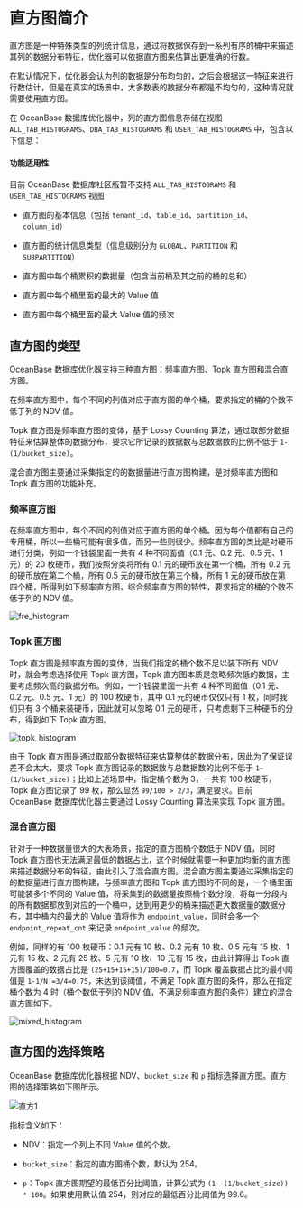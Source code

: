 # 直方图简介

直方图是一种特殊类型的列统计信息，通过将数据保存到一系列有序的桶中来描述其列的数据分布特征，优化器可以依据直方图来估算出更准确的行数。

在默认情况下，优化器会认为列的数据是分布均匀的，之后会根据这一特征来进行行数估计，但是在真实的场景中，大多数表的数据分布都是不均匀的，这种情况就需要使用直方图。

在 OceanBase 数据库优化器中，列的直方图信息存储在视图 `ALL_TAB_HISTOGRAMS`、`DBA_TAB_HISTOGRAMS` 和 `USER_TAB_HISTOGRAMS` 中，包含以下信息：

  <main id="notice" >
    <h4>功能适用性</h4>
    <p>目前 OceanBase 数据库社区版暂不支持 <code>ALL_TAB_HISTOGRAMS</code> 和 <code>USER_TAB_HISTOGRAMS</code> 视图</p>
  </main>

* 直方图的基本信息（包括 `tenant_id`、`table_id`、`partition_id`、`column_id`）

* 直方图的统计信息类型（信息级别分为 `GLOBAL`、`PARTITION` 和 `SUBPARTITION`）

* 直方图中每个桶累积的数据量（包含当前桶及其之前的桶的总和）

* 直方图中每个桶里面的最大的 Value 值

* 直方图中每个桶里面的最大 Value 值的频次

## 直方图的类型

OceanBase 数据库优化器支持三种直方图：频率直方图、Topk 直方图和混合直方图。

在频率直方图中，每个不同的列值对应于直方图的单个桶，要求指定的桶的个数不低于列的 NDV 值。

Topk 直方图是频率直方图的变体，基于 Lossy Counting 算法，通过取部分数据特征来估算整体的数据分布，要求它所记录的数据数与总数据数的比例不低于 `1-(1/bucket_size)`。

混合直方图主要通过采集指定的的数据量进行直方图构建，是对频率直方图和 Topk 直方图的功能补充。

### 频率直方图

在频率直方图中，每个不同的列值对应于直方图的单个桶。因为每个值都有自己的专用桶，所以一些桶可能有很多值，而另一些则很少。频率直方图的类比是对硬币进行分类，例如一个钱袋里面一共有 4 种不同面值（0.1 元、0.2 元、0.5 元、1 元）的 20 枚硬币，我们按照分类将所有 0.1 元的硬币放在第一个桶，所有 0.2 元的硬币放在第二个桶，所有 0.5 元的硬币放在第三个桶，所有 1 元的硬币放在第四个桶，所得到如下频率直方图，综合频率直方图的特性，要求指定的桶的个数不低于列的 NDV 值。

![fre_histogram](https://obbusiness-private.oss-cn-shanghai.aliyuncs.com/doc/img/observer-enterprise/V3.2.3/zh-CN/8.performance-tuning-guide/fre_histogram.png)

### Topk 直方图

Topk 直方图是频率直方图的变体，当我们指定的桶个数不足以装下所有 NDV 时，就会考虑选择使用 Topk 直方图，Topk 直方图本质是忽略频次低的数据，主要考虑频次高的数据分布。例如，一个钱袋里面一共有 4 种不同面值（0.1 元、0.2 元、0.5 元、1 元）的 100 枚硬币，其中 0.1 元的硬币仅仅只有 1 枚，同时我们只有 3 个桶来装硬币，因此就可以忽略 0.1 元的硬币，只考虑剩下三种硬币的分布，得到如下 Topk 直方图。

![topk_histogram](https://obbusiness-private.oss-cn-shanghai.aliyuncs.com/doc/img/observer-enterprise/V3.2.3/zh-CN/8.performance-tuning-guide/topk_histogram.png)


由于 Topk 直方图是通过取部分数据特征来估算整体的数据分布，因此为了保证误差不会太大，要求 Topk 直方图记录的数据数与总数据数的比例不低于 `1–(1/bucket_size)`；比如上述场景中，指定桶个数为 3，一共有 100 枚硬币，Topk 直方图记录了 99 枚，那么显然 `99/100 > 2/3`，满足要求。目前 OceanBase 数据库优化器主要通过 Lossy Counting 算法来实现 Topk 直方图。

### 混合直方图

针对于一种数据量很大的大表场景，指定的直方图桶个数低于 NDV 值，同时 Topk 直方图也无法满足最低的数据占比，这个时候就需要一种更加均衡的直方图来描述数据分布的特征，由此引入了混合直方图。混合直方图主要通过采集指定的的数据量进行直方图构建，与频率直方图和 Topk 直方图的不同的是，一个桶里面可能装多个不同的 Value 值，将采集到的数据量按照桶个数分段，将每一分段内的所有数据都放到对应的一个桶中，达到用更少的桶来描述更大数据量的数据分布，其中桶内的最大的 Value 值将作为 `endpoint_value`，同时会多一个 `endpoint_repeat_cnt` 来记录 `endpoint_value` 的频次。

例如，同样的有 100 枚硬币：0.1 元有 10 枚、0.2 元有 10 枚、0.5 元有 15 枚、1 元有 15 枚、2 元有 25 枚、5 元有 10 枚、10 元有 15 枚，由此计算得出 Topk 直方图覆盖的数据占比是 `(25+15+15+15)/100=0.7`，而 Topk 覆盖数据占比的最小阈值是 `1-1/N =3/4=0.75`，未达到该阈值，不满足 Topk 直方图的条件，那么在指定桶个数为 4 时（桶个数低于列的 NDV 值，不满足频率直方图的条件）建立的混合直方图如下。

![mixed_histogram](https://obbusiness-private.oss-cn-shanghai.aliyuncs.com/doc/img/observer-enterprise/V3.2.3/zh-CN/8.performance-tuning-guide/mixed_histogram.png)



## 直方图的选择策略

OceanBase 数据库优化器根据 NDV、`bucket_size` 和 `p` 指标选择直方图。直方图的选择策略如下图所示。

![直方1](https://help-static-aliyun-doc.aliyuncs.com/assets/img/zh-CN/3149703461/p392712.png)

指标含义如下：

* NDV：指定一个列上不同 Value 值的个数。

* `bucket_size`：指定的直方图桶个数，默认为 254。

* `p`：Topk 直方图期望的最低百分比阈值，计算公式为 `(1--(1/bucket_size)) * 100`。如果使用默认值 254，则对应的最低百分比阈值为 99.6。
